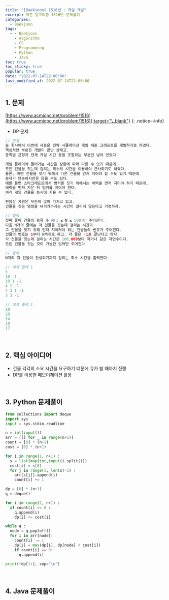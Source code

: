 ```yaml
---
title: "[Baekjoon] 1516번 : 게임 개발"
excerpt: 백준 알고리즘 1516번 문제풀이
categories:
  - Baekjoon
tags:
  - - Baekjoon
    - Algorithm
    - CS
    - Programming
    - Python
    - Java
toc: true
toc_sticky: true
popular: true
date: "2022-07-14T22:00:00"
last_modified_at: 2022-07-14T22:00:00
---
```


## 1. 문제

[https://www.acmicpc.net/problem/1516](https://www.acmicpc.net/problem/1516){:target="\_blank"}
{: .notice--info}

- DP 문제

```java
// 문제
숌 회사에서 이번에 새로운 전략 시뮬레이션 게임 세준 크래프트를 개발하기로 하였다. 
핵심적인 부분은 개발이 끝난 상태고, 
종족별 균형과 전체 게임 시간 등을 조절하는 부분만 남아 있었다.

게임 플레이에 들어가는 시간은 상황에 따라 다를 수 있기 때문에, 
모든 건물을 짓는데 걸리는 최소의 시간을 이용하여 근사하기로 하였다. 
물론, 어떤 건물을 짓기 위해서 다른 건물을 먼저 지어야 할 수도 있기 때문에 
문제가 단순하지만은 않을 수도 있다. 
예를 들면 스타크래프트에서 벙커를 짓기 위해서는 배럭을 먼저 지어야 하기 때문에, 
배럭을 먼저 지은 뒤 벙커를 지어야 한다. 
여러 개의 건물을 동시에 지을 수 있다.

편의상 자원은 무한히 많이 가지고 있고, 
건물을 짓는 명령을 내리기까지는 시간이 걸리지 않는다고 가정하자.

// 입력
첫째 줄에 건물의 종류 수 N(1 ≤ N ≤ 500)이 주어진다. 
다음 N개의 줄에는 각 건물을 짓는데 걸리는 시간과 
그 건물을 짓기 위해 먼저 지어져야 하는 건물들의 번호가 주어진다. 
건물의 번호는 1부터 N까지로 하고, 각 줄은 -1로 끝난다고 하자. 
각 건물을 짓는데 걸리는 시간은 100,000보다 작거나 같은 자연수이다. 
모든 건물을 짓는 것이 가능한 입력만 주어진다.

// 출력
N개의 각 건물이 완성되기까지 걸리는 최소 시간을 출력한다.

// 예제 입력 1 
5
10 -1
10 1 -1
4 1 -1
4 3 1 -1
3 3 -1

// 예제 출력 1 
10
20
14
18
17
```

<br>

## 2. 핵심 아이디어

- 건물 각각의 소요 시간을 요구하기 떄문에 큐가 빌 때까지 진행
- DP를 이용한 메모이제이션 활용

<br>

## 3. Python 문제풀이

```python
from collections import deque
import sys
input = sys.stdin.readline

n = int(input())
arr = [[] for _ in range(n+1)]
count = [0] * (n+1)
cost = [0] * (n+1)

for i in range(1, n+1) :
  s = list(map(int,input().split()))
  cost[i] = s[0]
  for j in range(1, len(s)-1) :
    arr[s[j]].append(i)
    count[i] += 1

dp = [0] * (n+1)
q = deque()

for i in range(1, n+1) :
  if count[i] == 0 :
    q.append(i)
    dp[i] += cost[i]

while q :
  node = q.popleft()
  for i in arr[node]:
    count[i] -= 1
    dp[i] = max(dp[i], dp[node] + cost[i])
    if count[i] == 0:
      q.append(i)
      
print(*dp[1:], sep="\n")
```

<br>

## 4. Java 문제풀이

```java

```
